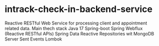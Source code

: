 # intrack-check-in-backend-service
Reactive RESTful Web Service for processing client and appointment related data.  Main thech stack Java 17 Spring-boot Spring Webflux (Reactive RESTful APIs) Spring Data Reactive Repositories wit MongoDB Server Sent Events Lombok
